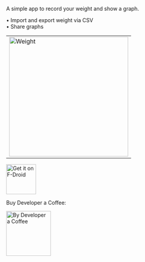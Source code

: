 A simple app to record your weight and show a graph.

• Import and export weight via CSV<br>
• Share graphs<br>

<table><tr><td>
<img src="https://github.com/StarGW-net/stargw-fat/blob/main/metadata/en-US/images/phoneScreenshots/01b.png?raw=true"
     alt="Weight"
     height="320">
</td></tr></table>

[<img src="https://fdroid.gitlab.io/artwork/badge/get-it-on.png"
     alt="Get it on F-Droid"
     height="80">](https://www.stargw.net/android/apks.html?net.stargw.fx)
    
Buy Developer a Coffee:
<br>

[<img src="https://www.stargw.net/android/karma/images/coffee-buy2.png"
     alt="By Developer a Coffee"
     height="120">](https://www.stargw.net/dosh/donate.html?android)
     
     
